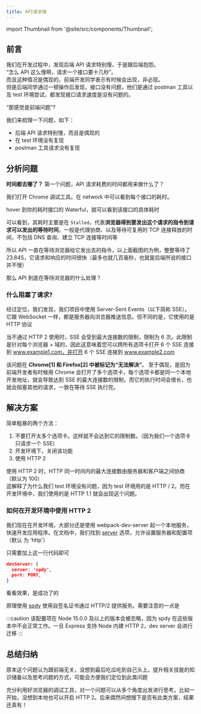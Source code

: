 ```yaml
---
title: API请求慢
---
```


import Thumbnail from '@site/src/components/Thumbnail';

## 前言

我们在开发过程中，发现后端 API 请求特别慢，于是跟后端抱怨。  
“怎么 API 这么慢啊，请求一个接口要十几秒”。  
而且这种情况是偶现的，前端开发同学表示有时候会出现，非必现。  
但是后端同学通过一顿操作后发现，接口没有问题，他们是通过 postman 工具以及 test 环境尝试，都发现接口请求速度是没有问题的。

“那感觉是前端问题”?

我们来梳理一下问题，如下：

- 后端 API 请求特别慢，而且是偶现的
- 在 test 环境没有复现
- postman 工具请求没有复现

## 分析问题

**时间都去哪了？**
第一个问题，API 请求耗费的时间都用来做什么了？

我们打开 Chrome 调试工具。在 network 中可以看到每个接口的耗时。

<Thumbnail
  src='/myimage/apislow1.jpg'
  alt='Choose either AWS or GCP'
  width='556px'
/>

hover 到你的耗时接口的 Waterful，就可以看到该接口的具体耗时

<Thumbnail
  src='/myimage/apislow2.jpg'
  alt='Choose either AWS or GCP'
  width='556px'
/>

可以看到，其耗时主要是在 `Stalled`，代表**浏览器得到要发出这个请求的指令到请求可以发出的等待时间**，一般是代理协商、以及等待可复用的 TCP 连接释放的时间，不包括 DNS 查询、建立 TCP 连接等时间等

所以 API 一直在等待浏览器给它发出去的指令，以上面截图的为例，整整等待了 23.84S，它请求和响应的时间很快（最多也就几百毫秒，也就是后端所说的接口并不慢）

那么 API 到底在等待浏览器的什么处理？

### 什么阻塞了请求?

经过定位，我们发现，我们项目中使用 Server-Sent Events（以下简称 SSE）。它跟 WebSocket 一样，都是服务器向浏览器推送信息。但不同的是，它使用的是 HTTP 协议

当不通过 HTTP 2 使用时，SSE 会受到最大连接数的限制，限制为 6 次。此限制是针对每个浏览器 + 域的，因此这意味着您可以跨所有选项卡打开 6 个 SSE 连接到 www.example1.com，并打开 6 个 SSE 连接到 www.example2.com

该问题在 **Chrome[1] 和 Firefox[2] 中被标记为“无法解决”**。
至于偶现，是因为前端开发者有时候用 Chrome 会打开了多个选项卡，每个选项卡都是同一个本地开发地址，就会导致达到 SSE 的最大连接数的限制，而它的执行时间会很长，也就会阻塞其他的请求，一致在等待 SSE 执行完。

## 解决方案

简单粗暴的两个方法：

1. 不要打开太多个选项卡。这样就不会达到它的限制数。（因为我们一个选项卡只请求一个 SSE）
2. 开发环境下，关闭该功能
3. 使用 HTTP 2

使用 HTTP 2 时，HTTP 同一时间内的最大连接数由服务器和客户端之间协商（默认为 100）  
这解释了为什么我们 test 环境没有问题，因为 test 环境用的是 HTTP / 2。而在开发环境中，我们使用的是 HTTP 1.1 就会出现这个问题。

### 如何在开发环境中使用 HTTP 2

我们现在在开发环境，大部分还是使用 webpack-dev-server 起一个本地服务，快速开发应用程序。在文档中，我们找到 [server](https://webpack.docschina.org/configuration/dev-server/#devserverserver) 选项，允许设置服务器和配置项（默认
为 'http'）

只需要加上这一行代码即可

```json
devServer: {
  server: 'spdy',
  port: PORT,
}
```

看看效果，是成功了的

<Thumbnail
  src='/myimage/apislow3.jpg'
  alt='Choose either AWS or GCP'
  width='556px'
/>

原理使用 [spdy](https://www.npmjs.com/package/spdy) 使用自签名证书通过 HTTP/2 提供服务。需要注意的一点是

:::caution
该配置项在 Node 15.0.0 及以上的版本会被忽略，因为 spdy 在这些版本中不会正常工作。一旦 Express 支持 Node 内建 HTTP 2，dev server 会进行迁移
:::

## 总结归纳
原本这个问题认为跟前端无关，没想到最后吃瓜吃到自己头上。提升相关技能的知识储备以及思考问题的方式，可能会方便我们定位到此类问题

充分利用好浏览器的调试工具，对一个问题可以从多个角度出发进行思考。比如一开始，没想到本地也可以开启 HTTP 2。后来偶然间想搜下是否有此类方案，结果还真有！